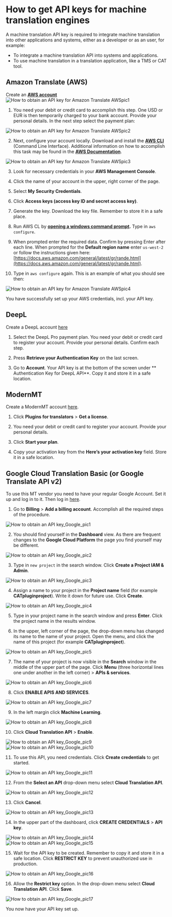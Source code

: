 # How to get API keys for machine translation engines

A machine translation API key is required to integrate machine translation into other applications and systems, either as a developer or as an user, for example:
- To integrate a machine translation API into systems and applications.
- To use machine translation in a translation application, like a TMS or CAT tool.


## Amazon Translate (AWS)  


Create an **[AWS account](https://aws.amazon.com/)**
![How to obtain an API key for Amazon Translate AWSpic1](api-images/amazon4.png)  

1. You need your debit or credit card to accomplish this step. One USD or EUR is then temporarily charged to your bank account. Provide your personal details. In the next step select the payment plan:  

![How to obtain an API key for Amazon Translate AWSpic2](api-images/amazon5.png)  

2. Next, configure your account locally. Download and install the **[AWS CLI](https://aws.amazon.com/cli/)** (Command Line Interface). Additional information on how to accomplish this task may be found in the **[AWS Documentation](https://docs.aws.amazon.com/cli/latest/userguide/awscli-install-windows.html)**.  

![How to obtain an API key for Amazon Translate AWSpic3](api-images/amazon6.png)  

3. Look for necessary credentials in your **AWS Management Console**.  
 
4. Click the name of your account in the upper, right corner of the page.  

5. Select **My Security Credentials**.  

6. Click **Access keys (access key ID and secret access key)**.  
 
7. Generate the key. Download the key file. Remember to store it in a safe place.  
 
8. Run AWS CL by **[opening a windows command prompt](https://www.lifewire.com/how-to-open-command-prompt-2618089).** Type in `aws configure`.  
 
9. When prompted enter the required data. Confirm by pressing Enter after each line. When prompted for the **Default region name** enter `us-west-2` or follow the instructions given here: [https://docs.aws.amazon.com/general/latest/gr/rande.html](https://docs.aws.amazon.com/general/latest/gr/rande.html).  

10. Type in `aws configure` again. This is an example of what you should see then:  

![How to obtain an API key for Amazon Translate AWSpic4](api-images/amazon7.png)  

You have successfully set up your AWS credentials, incl. your API key.  


## DeepL  


Create a DeepL account [here](https://www.deepl.com/pro.html)  


1. Select the DeepL Pro payment plan. You need your debit or credit card to register your account. Provide your personal details. Confirm each step.  

 
2. Press **Retrieve your Authentication Key** on the last screen. 


3. Go to **Account**. Your API key is at the bottom of the screen under ** Authentication Key for DeepL API**. Copy it and store it in a safe location.  


## ModernMT  


Create a ModernMT account [here](https://www.modernmt.com/pricing/).  

1. Click **Plugins for translators** > **Get a license**.  


2. You need your debit or credit card to register your account. Provide your personal details.  


3. Click **Start your plan**.  


4. Copy your activation key from the **Here’s your activation key** field. Store it in a safe location.  


## Google Cloud Translation Basic (or Google Translate API v2)  


To use this MT vendor you need to have your regular Google Account. Set it up and log in to it. Then log in [here](https://console.developers.google.com/cloud-resource-manager).

1. Go to **Billing** > **Add a billing account**. Accomplish all the required steps of the procedure.  
 
![How to obtain an API key_Google_pic1](api-images/google5.png)  

2. You should find yourself in the **Dashboard** view. As there are frequent changes to the **Google Cloud Platform** the page you find yourself may be different.  

![How to obtain an API key_Google_pic2](api-images/google6.png)  

3. Type in `new project` in the search window. Click **Create a Project IAM & Admin**.  
 
![How to obtain an API key_Google_pic3](api-images/google7.png)  

4. Assign a name to your project in the **Project name** field (for example **CATpluginproject**). Write it down for future use. Click **Create**.  

![How to obtain an API key_Google_pic4](api-images/google8.png)  

5. Type in your project name in the search window and press **Enter**. Click the project name in the results window.  

6. In the upper, left corner of the page, the drop-down menu has changed its name to the name of your project. Open the menu, and click the name of this project (for example **CATpluginproject**).  

 ![How to obtain an API key_Google_pic5](api-images/google9.png)  

7. The name of your project is now visible in the **Search** window in the middle of the upper part of the page. Click **Menu** (three horizontal lines one under another in the left corner) > **APIs & services**.  

 ![How to obtain an API key_Google_pic6](api-images/google10.png)

8. Click **ENABLE APIS AND SERVICES**.  
 
![How to obtain an API key_Google_pic7](api-images/google11.png)

9. In the left margin click **Machine Learning**.  
 
![How to obtain an API key_Google_pic8](api-images/google12.png)

10. Click **Cloud Translation API** > **Enable**.  
 
![How to obtain an API key_Google_pic9](api-images/google13.png)  
![How to obtain an API key_Google_pic10](api-images/google14.png)  

11. To use this API, you need credentials. Click **Create credentials** to get started.  
 
![How to obtain an API key_Google_pic11](api-images/google15.png)

12. From the **Select an API** drop-down menu select **Cloud Translation API**.  
 
![How to obtain an API key_Google_pic12](api-images/google16.png)  

13. Click **Cancel**.  
 
![How to obtain an API key_Google_pic13](api-images/google17.png)  

14. In the upper part of the dashboard, click **CREATE CREDENTIALS** > **API key**.  
 
![How to obtain an API key_Google_pic14](api-images/google18.png)  
![How to obtain an API key_Google_pic15](api-images/google19.png)  

15. Wait for the API key to be created. Remember to copy it and store it in a safe location. Click **RESTRICT KEY** to prevent unauthorized use in production.  
 
![How to obtain an API key_Google_pic16](api-images/google20.png)   

16. Allow the **Restrict key** option. In the drop-down menu select **Cloud Translation API**. Click **Save**.  
  
![How to obtain an API key_Google_pic17](api-images/google21.png)  


You now have your API key set up.  
